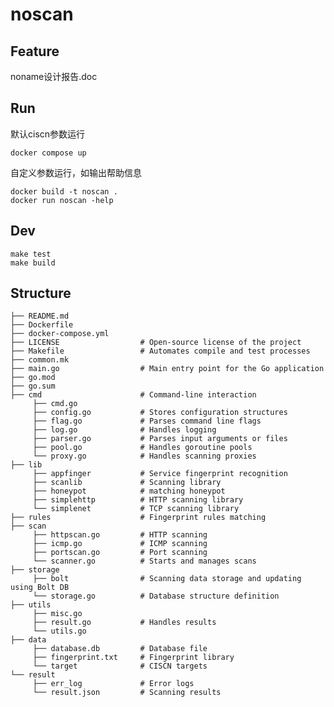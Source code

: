 # noscan## Featurenoname设计报告.doc## Run默认ciscn参数运行```shelldocker compose up```自定义参数运行，如输出帮助信息```shelldocker build -t noscan .docker run noscan -help```## Dev```shellmake testmake build```## Structure```shell├── README.md├── Dockerfile├── docker-compose.yml├── LICENSE                  # Open-source license of the project├── Makefile                 # Automates compile and test processes├── common.mk├── main.go                  # Main entry point for the Go application├── go.mod                  ├── go.sum                  ├── cmd                      # Command-line interaction     ├── cmd.go            ├── config.go           # Stores configuration structures     ├── flag.go             # Parses command line flags     ├── log.go              # Handles logging     ├── parser.go           # Parses input arguments or files     ├── pool.go             # Handles goroutine pools     └── proxy.go            # Handles scanning proxies├── lib                     ├── appfinger           # Service fingerprint recognition     ├── scanlib             # Scanning library     ├── honeypot            # matching honeypot     ├── simplehttp          # HTTP scanning library     └── simplenet           # TCP scanning library├── rules                    # Fingerprint rules matching├── scan                        ├── httpscan.go         # HTTP scanning     ├── icmp.go             # ICMP scanning     ├── portscan.go         # Port scanning     └── scanner.go          # Starts and manages scans├── storage                      ├── bolt                # Scanning data storage and updating using Bolt DB     └── storage.go          # Database structure definition├── utils                     ├── misc.go            ├── result.go           # Handles results     └── utils.go     ├── data                  ├── database.db         # Database file     ├── fingerprint.txt     # Fingerprint library     └── target              # CISCN targets└── result                  ├── err_log             # Error logs     └── result.json         # Scanning results```